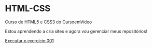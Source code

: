 # HTML-CSS
 Curso de HTML5 e CSS3 do CursoemVideo

 Estou aprendendo a cria sites e agora vou gerenciar meus repositórios!

 <a href="https://joaovictoralmeida.github.io/HTML-CSS/exercicios/ex001/index.html">Executar o exercício 001</a>
